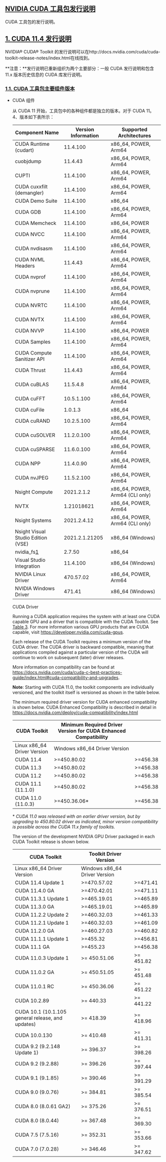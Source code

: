 ## [NVIDIA CUDA 工具包发行说明](https://docs.nvidia.com/cuda/cuda-toolkit-release-notes/index.html#abstract)

CUDA 工具包的发行说明。



## [1. CUDA 11.4 发行说明](https://docs.nvidia.com/cuda/cuda-toolkit-release-notes/index.html#title-new-features)

NVIDIA® CUDA® Toolkit 的发行说明可以在http://docs.nvidia.com/cuda/cuda-toolkit-release-notes/index.html在线找到。

**注意：**发行说明已重新组织为两个主要部分：一般 CUDA 发行说明和包含 11.x 版本历史信息的 CUDA 库发行说明。



### [1.1. CUDA 工具包主要组件版本](https://docs.nvidia.com/cuda/cuda-toolkit-release-notes/index.html#cuda-major-component-versions)

- CUDA 组件

  从 CUDA 11 开始，工具包中的各种组件都是独立的版本。对于 CUDA 11。4、版本如下表所示：

  | Component Name                                               | Version Information | Supported Architectures         |
  | ------------------------------------------------------------ | ------------------- | ------------------------------- |
  | CUDA Runtime (cudart)                                        | 11.4.100            | x86_64, POWER, Arm64            |
  | cuobjdump                                                    | 11.4.43             | x86_64, POWER, Arm64            |
  | CUPTI                                                        | 11.4.100            | x86_64, POWER, Arm64            |
  | CUDA cuxxfilt (demangler)                                    | 11.4.100            | x86_64, POWER, Arm64            |
  | CUDA Demo Suite                                              | 11.4.100            | x86_64                          |
  | CUDA GDB                                                     | 11.4.100            | x86_64, POWER, Arm64            |
  | CUDA Memcheck                                                | 11.4.100            | x86_64, POWER                   |
  | CUDA NVCC                                                    | 11.4.100            | x86_64, POWER, Arm64            |
  | CUDA nvdisasm                                                | 11.4.100            | x86_64, POWER, Arm64            |
  | CUDA NVML Headers                                            | 11.4.43             | x86_64, POWER, Arm64            |
  | CUDA nvprof                                                  | 11.4.100            | x86_64, POWER, Arm64            |
  | CUDA nvprune                                                 | 11.4.100            | x86_64, POWER, Arm64            |
  | CUDA NVRTC                                                   | 11.4.100            | x86_64, POWER, Arm64            |
  | CUDA NVTX                                                    | 11.4.100            | x86_64, POWER, Arm64            |
  | CUDA NVVP                                                    | 11.4.100            | x86_64, POWER                   |
  | CUDA Samples                                                 | 11.4.100            | x86_64, POWER, Arm64            |
  | CUDA Compute Sanitizer API                                   | 11.4.100            | x86_64, POWER, Arm64            |
  | CUDA Thrust                                                  | 11.4.43             | x86_64, POWER, Arm64            |
  | CUDA cuBLAS                                                  | 11.5.4.8            | x86_64, POWER, Arm64            |
  | CUDA cuFFT                                                   | 10.5.1.100          | x86_64, POWER, Arm64            |
  | CUDA cuFile                                                  | 1.0.1.3             | x86_64                          |
  | CUDA cuRAND                                                  | 10.2.5.100          | x86_64, POWER, Arm64            |
  | CUDA cuSOLVER                                                | 11.2.0.100          | x86_64, POWER, Arm64            |
  | CUDA cuSPARSE                                                | 11.6.0.100          | x86_64, POWER, Arm64            |
  | CUDA NPP                                                     | 11.4.0.90           | x86_64, POWER, Arm64            |
  | CUDA nvJPEG                                                  | 11.5.2.100          | x86_64, POWER, Arm64            |
  | Nsight Compute                                               | 2021.2.1.2          | x86_64, POWER, Arm64 (CLI only) |
  | NVTX                                                         | 1.21018621          | x86_64, POWER, Arm64            |
  | Nsight Systems                                               | 2021.2.4.12         | x86_64, POWER, Arm64 (CLI only) |
  | Nsight Visual Studio Edition (VSE)                           | 2021.2.1.21205      | x86_64 (Windows)                |
  | nvidia_fs[1](https://docs.nvidia.com/cuda/cuda-toolkit-release-notes/index.html#fntarg_1) | 2.7.50              | x86_64                          |
  | Visual Studio Integration                                    | 11.4.100            | x86_64 (Windows)                |
  | NVIDIA Linux Driver                                          | 470.57.02           | x86_64, POWER, Arm64            |
  | NVIDIA Windows Driver                                        | 471.41              | x86_64 (Windows)                |

  CUDA Driver

  Running a CUDA application requires the system with at least one CUDA capable GPU and a driver that is compatible with the CUDA Toolkit. See [Table 3](https://docs.nvidia.com/cuda/cuda-toolkit-release-notes/index.html#cuda-major-component-versions__table-cuda-toolkit-driver-versions). For more information various GPU products that are CUDA capable, visit https://developer.nvidia.com/cuda-gpus.

  Each release of the CUDA Toolkit requires a minimum version of the CUDA driver. The CUDA driver is backward compatible, meaning that applications compiled against a particular version of the CUDA will continue to work on subsequent (later) driver releases.

  More information on compatibility can be found at https://docs.nvidia.com/cuda/cuda-c-best-practices-guide/index.html#cuda-compatibility-and-upgrades.

  **Note**: Starting with CUDA 11.0, the toolkit components are individually versioned, and the toolkit itself is versioned as shown in the table below.

  The minimum required driver version for CUDA enhanced compatibility is shown below. CUDA Enhanced Compatibility is described in detail in https://docs.nvidia.com/deploy/cuda-compatibility/index.html

  | CUDA Toolkit                | Minimum Required Driver Version for CUDA Enhanced Compatibility |          |
  | --------------------------- | ------------------------------------------------------------ | -------- |
  | Linux x86_64 Driver Version | Windows x86_64 Driver Version                                |          |
  | CUDA 11.4                   | >=450.80.02                                                  | >=456.38 |
  | CUDA 11.3                   | >=450.80.02                                                  | >=456.38 |
  | CUDA 11.2                   | >=450.80.02                                                  | >=456.38 |
  | CUDA 11.1 (11.1.0)          | >=450.80.02                                                  | >=456.38 |
  | CUDA 11.0 (11.0.3)          | >=450.36.06*                                                 | >=456.38 |

  \* *CUDA 11.0 was released with an earlier driver version, but by upgrading to 450.80.02 driver as indicated, minor version compatibility is possible across the CUDA 11.x family of toolkits.*

  The version of the development NVIDIA GPU Driver packaged in each CUDA Toolkit release is shown below.

  

  | CUDA Toolkit                                      | Toolkit Driver Version        |           |
  | ------------------------------------------------- | ----------------------------- | --------- |
  | Linux x86_64 Driver Version                       | Windows x86_64 Driver Version |           |
  | CUDA 11.4 Update 1                                | >=470.57.02                   | >=471.41  |
  | CUDA 11.4.0 GA                                    | >=470.42.01                   | >=471.11  |
  | CUDA 11.3.1 Update 1                              | >=465.19.01                   | >=465.89  |
  | CUDA 11.3.0 GA                                    | >=465.19.01                   | >=465.89  |
  | CUDA 11.2.2 Update 2                              | >=460.32.03                   | >=461.33  |
  | CUDA 11.2.1 Update 1                              | >=460.32.03                   | >=461.09  |
  | CUDA 11.2.0 GA                                    | >=460.27.03                   | >=460.82  |
  | CUDA 11.1.1 Update 1                              | >=455.32                      | >=456.81  |
  | CUDA 11.1 GA                                      | >=455.23                      | >=456.38  |
  | CUDA 11.0.3 Update 1                              | >= 450.51.06                  | >= 451.82 |
  | CUDA 11.0.2 GA                                    | >= 450.51.05                  | >= 451.48 |
  | CUDA 11.0.1 RC                                    | >= 450.36.06                  | >= 451.22 |
  | CUDA 10.2.89                                      | >= 440.33                     | >= 441.22 |
  | CUDA 10.1 (10.1.105 general release, and updates) | >= 418.39                     | >= 418.96 |
  | CUDA 10.0.130                                     | >= 410.48                     | >= 411.31 |
  | CUDA 9.2 (9.2.148 Update 1)                       | >= 396.37                     | >= 398.26 |
  | CUDA 9.2 (9.2.88)                                 | >= 396.26                     | >= 397.44 |
  | CUDA 9.1 (9.1.85)                                 | >= 390.46                     | >= 391.29 |
  | CUDA 9.0 (9.0.76)                                 | >= 384.81                     | >= 385.54 |
  | CUDA 8.0 (8.0.61 GA2)                             | >= 375.26                     | >= 376.51 |
  | CUDA 8.0 (8.0.44)                                 | >= 367.48                     | >= 369.30 |
  | CUDA 7.5 (7.5.16)                                 | >= 352.31                     | >= 353.66 |
  | CUDA 7.0 (7.0.28)                                 | >= 346.46                     | >= 347.62 |

  

  





